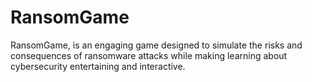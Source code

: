 # RansomGame
RansomGame, is an engaging game designed to simulate the risks and consequences of ransomware attacks while making learning about cybersecurity entertaining and interactive.
